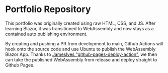 # Portfolio Repository

This portfolio was originally created using raw HTML, CSS, and JS. After learning Blazor, it was transitioned to WebAssembly and now stays as a contained auto publishing environment.

By creating and pushing a PR from development to main, Github Actions will hook onto the source code and use Ubuntu to publish the WebAssembly Blazor App.
Thanks to [JamesIves "github-pages-deploy-action"]("https://github.com/JamesIves/github-pages-deploy-action"), we then can take the published WebAssembly from release and deploy straight to Github Pages.
